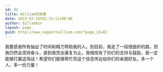 ```yaml
---
id: 82
title: William的故事
date: 2013-03-26T02:33:11+00:00
author: billadmin
layout: page
guid: http://www.supportwilliam.com/?page_id=82
---
```

我要感谢所有抽出了时间和精力帮助我的人。到目前，我走了一段很曲折的路，但我仍然会坚持奋斗，直到我完全康复为止。我相信有了你们的支持与鼓励，我一定能够打赢这场战！希望你们能够帮忙将这个信息传达给你们的亲朋好友。多一个人，多一份力量！